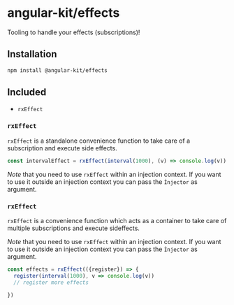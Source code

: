 # angular-kit/effects

Tooling to handle your effects (subscriptions)!

## Installation

  ```bash
  npm install @angular-kit/effects
  ```


## Included

- `rxEffect`

### `rxEffect`

`rxEffect` is a standalone convenience function to take care of a subscription and
execute side effects.

```ts
const intervalEffect = rxEffect(interval(1000), (v) => console.log(v))
```

*Note* that you need to use `rxEffect` within an injection context. If you want to
use it outside an injection context you can pass the `Ìnjector` as argument.

### `rxEffect`

`rxEffect` is a convenience function which acts as a container to take care of
multiple subscriptions and execute sideffects.

*Note* that you need to use `rxEffect` within an injection context. If you want to
use it outside an injection context you can pass the `Ìnjector` as argument.

```ts
const effects = rxEffect(({register}) => {
  register(interval(1000), v => console.log(v))
  // register more effects

})
```
